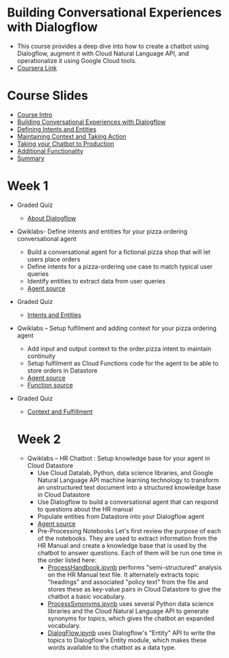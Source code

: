 # Building Conversational Experiences with Dialogflow
* This course provides a deep dive into how to create a chatbot using Dialogflow, augment it with Cloud Natural Language API, and operationalize it using Google Cloud tools.
* [Coursera Link](https://www.coursera.org/learn/conversational-experiences-dialogflow/)

# Course Slides
* [Course Intro](course_slides/0_%20Course%20Intro.pdf)
* [Building Conversational Experiences with Dialogflow](course_slides/1_%20Building%20Conversational%20Experiences%20with%20Dialogflow.pdf)
* [Defining Intents and Entities](course_slides/2_%20Defining%20Intents%20and%20Entities.pdf)
* [Maintaining Context and Taking Action](course_slides/3_%20Maintaining%20Context%20and%20Taking%20Action.pdf)
* [Taking your Chatbot to Production](course_slides/4_%20Taking%20your%20Chatbot%20to%20Production.pdf)
* [Additional Functionality](course_slides/5_%20Additional%20Functionality.pdf)
* [Summary](course_slides/6_%20Summary.pdf)

# Week 1
* Graded Quiz
  - [About Dialogflow](/images/Graded_Quiz_About_Dialogflow.png)
* Qwiklabs- Define intents and entities for your pizza ordering conversational agent
  - Build a conversational agent for a fictional pizza shop that will let users place orders
  - Define intents for a pizza-ordering use case to match typical user queries
  - Identify entities to extract data from user queries
  - [Agent source](qwiklabs/PizzaBot_Lab1.zip)
* Graded Quiz
  - [Intents and Entities](/images/Graded_Quiz_Intents_and_Entities.png)
* Qwiklabs – Setup fulfilment and adding context for your pizza ordering agent
  - Add input and output context to the order.pizza intent to maintain continuity
  - Setup fulfilment as Cloud Functions code for the agent to be able to store orders in Datastore
  - [Agent source](qwiklabs/PizzaBot_Lab2.zip)
  - [Function source](qwiklabs/function-source_Lab2.zip)
* Graded Quiz
  - [Context and Fulfillment](/images/Graded_Quiz_Context_and_Fulfillment.png)
  
  # Week 2
  * Qwiklabs – HR Chatbot : Setup knowledge base for your agent in Cloud Datastore
    - Use Cloud Datalab, Python, data science libraries, and Google Natural Language API machine learning technology to transform an unstructured text document into a structured knowledge base in Cloud Datastore
    - Use Dialogflow to build a conversational agent that can respond to questions about the HR manual
    - Populate entities from Datastore into your Dialogflow agent
    - [Agent source](qwiklabs/HR_ChatBot_Lab3.zip)
    - Pre-Processing Notebooks
      Let's first review the purpose of each of the notebooks. They are used to extract information from the HR Manual and create a knowledge base that is used by the chatbot to answer questions. Each of them will be run one time in the order listed here:
      - [ProcessHandbook.ipynb](qwiklabs/ProcessHandbook.ipynb) performs "semi-structured" analysis on the HR Manual text file. It alternately extracts topic "headings" and associated "policy text" from the file and stores these as key-value pairs in Cloud Datastore to give the chatbot a basic vocabulary.
      - [ProcessSynonyms.ipynb](qwiklabs/ProcessSynonyms.ipynb) uses several Python data science libraries and the Cloud Natural Language API to generate synonyms for topics, which gives the chatbot an expanded vocabulary.
      - [DialogFlow.ipynb](qwiklabs/DialogFlow.ipynb) uses Dialogflow's "Entity" API to write the topics to Dialogflow's Entity module, which makes these words available to the chatbot as a data type.
  

